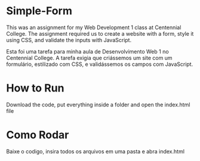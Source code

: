 # Simple-Form

This was an assignment for my Web Development 1 class at Centennial College.
The assignment required us to create a website with a form, style it using CSS, and validate the inputs with JavaScript.

Esta foi uma tarefa para minha aula de Desenvolvimento Web 1 no Centennial College.
A tarefa exigia que criássemos um site com um formulário, estilizado com CSS, e validássemos os campos com JavaScript.

# How to Run
Download the code, put everything inside a folder and open the index.html file

# Como Rodar
Baixe o codigo, insira todos os arquivos em uma pasta e abra index.html


